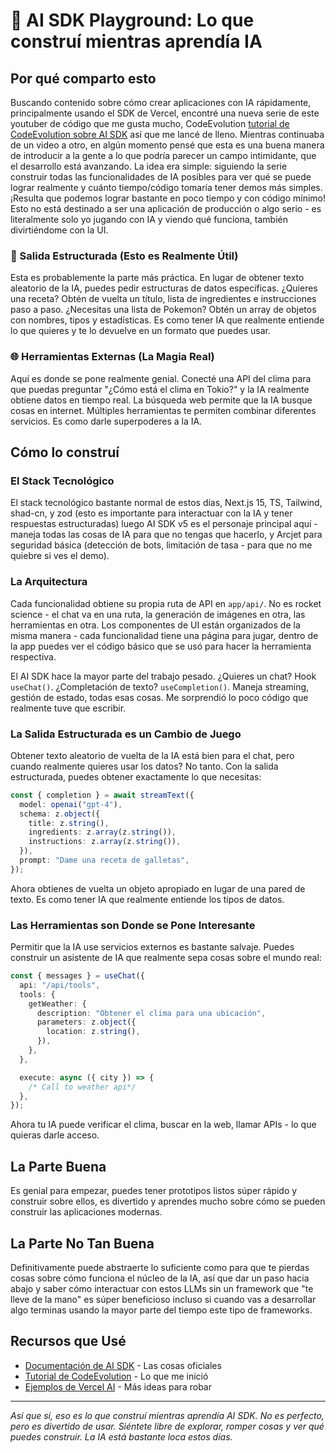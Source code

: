 # 🚀 AI SDK Playground: Lo que construí mientras aprendía IA

## Por qué comparto esto

Buscando contenido sobre cómo crear aplicaciones con IA rápidamente, principalmente usando el SDK de Vercel, encontré una nueva serie de este youtuber de código que me gusta mucho, CodeEvolution [tutorial de CodeEvolution sobre AI SDK](https://www.youtube.com/watch?v=iS5tZ9WdO0k) así que me lancé de lleno. Mientras continuaba de un video a otro, en algún momento pensé que esta es una buena manera de introducir a la gente a lo que podría parecer un campo intimidante, que el desarrollo está avanzando.
La idea era simple: siguiendo la serie construir todas las funcionalidades de IA posibles para ver qué se puede lograr realmente y cuánto tiempo/código tomaría tener demos más simples. ¡Resulta que podemos lograr bastante en poco tiempo y con código mínimo! Esto no está destinado a ser una aplicación de producción o algo serio - es literalmente solo yo jugando con IA y viendo qué funciona, también divirtiéndome con la UI.

### 🔧 Salida Estructurada (Esto es Realmente Útil)

Esta es probablemente la parte más práctica. En lugar de obtener texto aleatorio de la IA, puedes pedir estructuras de datos específicas. ¿Quieres una receta? Obtén de vuelta un título, lista de ingredientes e instrucciones paso a paso. ¿Necesitas una lista de Pokemon? Obtén un array de objetos con nombres, tipos y estadísticas. Es como tener IA que realmente entiende lo que quieres y te lo devuelve en un formato que puedes usar.

### 🌐 Herramientas Externas (La Magia Real)

Aquí es donde se pone realmente genial. Conecté una API del clima para que puedas preguntar "¿Cómo está el clima en Tokio?" y la IA realmente obtiene datos en tiempo real. La búsqueda web permite que la IA busque cosas en internet. Múltiples herramientas te permiten combinar diferentes servicios. Es como darle superpoderes a la IA.

## Cómo lo construí

### El Stack Tecnológico

El stack tecnológico bastante normal de estos días, Next.js 15, TS, Tailwind, shad-cn, y zod (esto es importante para interactuar con la IA y tener respuestas estructuradas) luego AI SDK v5 es el personaje principal aquí - maneja todas las cosas de IA para que no tengas que hacerlo, y Arcjet para seguridad básica (detección de bots, limitación de tasa - para que no me quiebre si ves el demo).

### La Arquitectura

Cada funcionalidad obtiene su propia ruta de API en `app/api/`. No es rocket science - el chat va en una ruta, la generación de imágenes en otra, las herramientas en otra. Los componentes de UI están organizados de la misma manera - cada funcionalidad tiene una página para jugar, dentro de la app puedes ver el código básico que se usó para hacer la herramienta respectiva.

El AI SDK hace la mayor parte del trabajo pesado. ¿Quieres un chat? Hook `useChat()`. ¿Completación de texto? `useCompletion()`. Maneja streaming, gestión de estado, todas esas cosas. Me sorprendió lo poco código que realmente tuve que escribir.

### La Salida Estructurada es un Cambio de Juego

Obtener texto aleatorio de vuelta de la IA está bien para el chat, pero cuando realmente quieres usar los datos? No tanto. Con la salida estructurada, puedes obtener exactamente lo que necesitas:

```typescript
const { completion } = await streamText({
  model: openai("gpt-4"),
  schema: z.object({
    title: z.string(),
    ingredients: z.array(z.string()),
    instructions: z.array(z.string()),
  }),
  prompt: "Dame una receta de galletas",
});
```

Ahora obtienes de vuelta un objeto apropiado en lugar de una pared de texto. Es como tener IA que realmente entiende los tipos de datos.

### Las Herramientas son Donde se Pone Interesante

Permitir que la IA use servicios externos es bastante salvaje. Puedes construir un asistente de IA que realmente sepa cosas sobre el mundo real:

```typescript
const { messages } = useChat({
  api: "/api/tools",
  tools: {
    getWeather: {
      description: "Obtener el clima para una ubicación",
      parameters: z.object({
        location: z.string(),
      }),
    },
  },

  execute: async ({ city }) => {
    /* Call to weather api*/
  },
});
```

Ahora tu IA puede verificar el clima, buscar en la web, llamar APIs - lo que quieras darle acceso.

## La Parte Buena

Es genial para empezar, puedes tener prototipos listos súper rápido y construir sobre ellos, es divertido y aprendes mucho sobre cómo se pueden construir las aplicaciones modernas.

## La Parte No Tan Buena

Definitivamente puede abstraerte lo suficiente como para que te pierdas cosas sobre cómo funciona el núcleo de la IA, así que dar un paso hacia abajo y saber cómo interactuar con estos LLMs sin un framework que "te lleve de la mano" es súper beneficioso incluso si cuando vas a desarrollar algo terminas usando la mayor parte del tiempo este tipo de frameworks.

## Recursos que Usé

- [Documentación de AI SDK](https://sdk.vercel.ai) - Las cosas oficiales
- [Tutorial de CodeEvolution](https://www.youtube.com/watch?v=iS5tZ9WdO0k) - Lo que me inició
- [Ejemplos de Vercel AI](https://github.com/vercel/ai/tree/main/examples) - Más ideas para robar

---

_Así que sí, eso es lo que construí mientras aprendía AI SDK. No es perfecto, pero es divertido de usar. Siéntete libre de explorar, romper cosas y ver qué puedes construir. La IA está bastante loca estos días._
